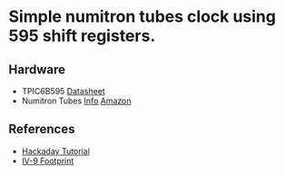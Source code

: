 # Simple numitron tubes clock using 595 shift registers.


## Hardware

- TPIC6B595 [Datasheet](https://www.ti.com/lit/ds/symlink/tpic6b595.pdf)
- Numitron Tubes [Info](http://www.tube-tester.com/sites/nixie/data/IV-9/iv-9.htm) [Amazon](https://www.amazon.com/gp/product/B071W9GNP6/)


## References
- [Hackaday Tutorial](https://hackaday.com/2011/12/21/numitron-tube-tutorial/)
- [IV-9 Footprint](https://github.com/andete/ym2413/blob/master/tool/kicad/jyd.pretty/NUM_IV-9.kicad_mod)

